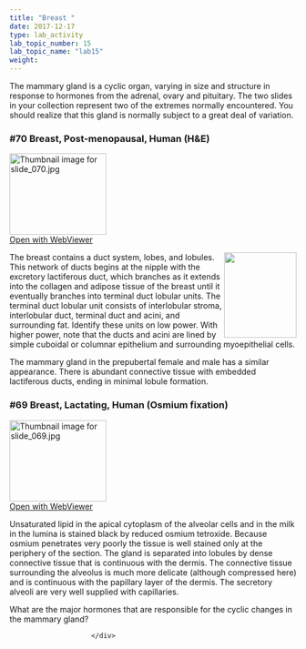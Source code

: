 ```yaml
---
title: "Breast "
date: 2017-12-17
type: lab_activity
lab_topic_number: 15
lab_topic_name: "lab15"
weight: 
---
```

<div class="entrybody">
						<p>The mammary gland is a cyclic organ, varying in size and structure in response to hormones from the adrenal, ovary and pituitary. The two slides in your collection represent two of the extremes normally encountered. You should realize that this gland is normally subject to a great deal of variation.</p>

<h3>#70 Breast, Post-menopausal, Human (H&amp;E)</h3>

<div class="thumbnail"> <a href="http://virtualslides.cumc.columbia.edu/70.svs/view.apml?" target="_blank"><img alt="Thumbnail image for slide_070.jpg" src="http://histologylab.ccnmtl.columbia.edu/assets/images/slide_070-thumb-170x143-1557.jpg" width="170" height="143" class="mt-image-left"></a><br><a href="http://virtualslides.cumc.columbia.edu/70.svs/view.apml?" target="_blank">Open with WebViewer</a> </div>

<p><img src="http://histologylab.ccnmtl.columbia.edu/assets/images/70%20breast%20%281%29.jpg" style="width:127px; height:150px; float:right;">The breast contains a duct system, lobes, and lobules. This network of ducts begins at the nipple with the excretory lactiferous duct, which branches as it extends into the collagen and adipose tissue of the breast until it eventually branches into terminal duct lobular units. The terminal duct lobular unit consists of interlobular stroma, interlobular duct, terminal duct and acini, and surrounding fat. Identify these units on low power. With higher power, note that the ducts and acini are lined by simple cuboidal or columnar epithelium and surrounding myoepithelial cells.   </p>

<p>The mammary gland in the prepubertal female and male has a similar appearance. There is abundant connective tissue with embedded lactiferous ducts, ending in minimal lobule formation.</p>

<h3>#69 Breast, Lactating, Human (Osmium fixation)</h3>

<div class="thumbnail"> <a href="http://virtualslides.cumc.columbia.edu/69.svs/view.apml?" target="_blank"><img alt="Thumbnail image for slide_069.jpg" src="http://histologylab.ccnmtl.columbia.edu/assets/images/slide_069-thumb-170x143-1554.jpg" width="170" height="143" class="mt-image-left"></a><br><a href="http://virtualslides.cumc.columbia.edu/69.svs/view.apml?" target="_blank">Open with WebViewer</a> </div>

<p>Unsaturated lipid in the apical cytoplasm of the alveolar cells and in the milk in the lumina is stained black by reduced osmium tetroxide. Because osmium penetrates very poorly the tissue is well stained only at the periphery of the section. The gland is separated into lobules by dense connective tissue that is continuous with the dermis. The connective tissue surrounding the alveolus is much more delicate (although compressed here) and is continuous with the papillary layer of the dermis. The secretory alveoli are very well supplied with capillaries. </p>

<p>What are the major hormones that are responsible for the cyclic changes in the mammary gland?</p>
						
						
						</div>